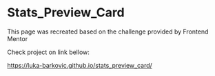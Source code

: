 # Stats_Preview_Card
This page was recreated based on the challenge provided by Frontend Mentor

Check project on link bellow:

https://luka-barkovic.github.io/stats_preview_card/

